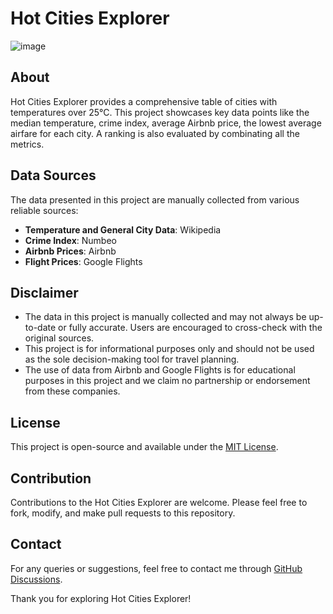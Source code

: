 # Hot Cities Explorer
![image](https://github.com/MarvinAmine/it-is-hot-over-there/assets/126837473/44812a2d-fbbc-4c27-9411-c131f038c8ab)

## About
Hot Cities Explorer provides a comprehensive table of cities with temperatures over 25°C. This project showcases key data points like the median temperature, crime index, average Airbnb price, the lowest average airfare for each city.
A ranking is also evaluated by combinating all the metrics. 

## Data Sources
The data presented in this project are manually collected from various reliable sources:
- **Temperature and General City Data**: Wikipedia
- **Crime Index**: Numbeo
- **Airbnb Prices**: Airbnb
- **Flight Prices**: Google Flights

## Disclaimer
- The data in this project is manually collected and may not always be up-to-date or fully accurate. Users are encouraged to cross-check with the original sources.
- This project is for informational purposes only and should not be used as the sole decision-making tool for travel planning.
- The use of data from Airbnb and Google Flights is for educational purposes in this project and we claim no partnership or endorsement from these companies.

## License
This project is open-source and available under the [MIT License](https://opensource.org/licenses/MIT).

## Contribution
Contributions to the Hot Cities Explorer are welcome. Please feel free to fork, modify, and make pull requests to this repository.

## Contact
For any queries or suggestions, feel free to contact me through [GitHub Discussions](https://github.com/MarvinAmine/it-is-hot-over-there/discussions).

Thank you for exploring Hot Cities Explorer!
